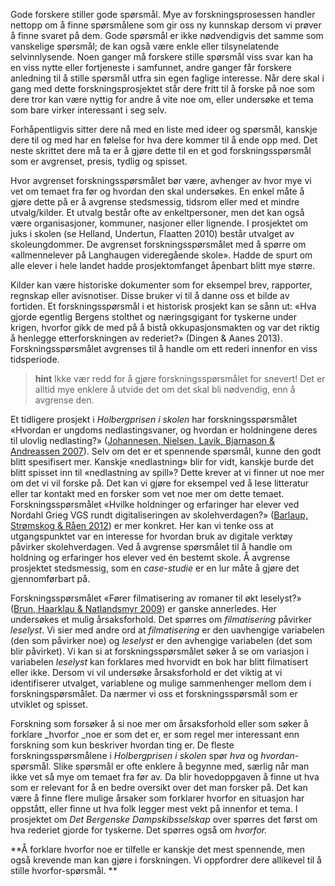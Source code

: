 Gode forskere stiller gode spørsmål. Mye av forskningsprosessen handler nettopp om å finne spørsmålene som gir oss ny kunnskap dersom vi prøver å finne svaret på dem. Gode spørsmål er ikke nødvendigvis det samme som vanskelige spørsmål; de kan også være enkle eller tilsynelatende selvinnlysende. Noen ganger må forskere stille spørsmål viss svar kan ha en viss nytte eller fortjeneste i samfunnet, andre ganger får forskere anledning til å stille spørsmål utfra sin egen faglige interesse. Når dere skal i gang med dette forskningsprosjektet står dere fritt til å forske på noe som dere tror kan være nyttig for andre å vite noe om, eller undersøke et tema som bare virker interessant i seg selv.

Forhåpentligvis sitter dere nå med en liste med ideer og spørsmål, kanskje dere til og med har en følelse for hva dere kommer til å ende opp med. Det neste skrittet dere må ta er å gjøre dette til en et god forskningsspørsmål som er avgrenset, presis, tydlig og spisset.

Hvor avgrenset forskningsspørsmålet bør være, avhenger av hvor mye vi vet om temaet fra før og hvordan den skal undersøkes. En enkel måte å gjøre dette på er å avgrense stedsmessig, tidsrom eller med et mindre utvalg/kilder. Et utvalg består ofte av enkeltpersoner, men det kan også være organisasjoner, kommuner, nasjoner eller lignende. I prosjektet om juks i skolen (se Helland, Undertun, Flaatten 2010) består utvalget av skoleungdommer. De avgrenset forskningsspørsmålet med å spørre om «allmennelever på Langhaugen videregående skole». Hadde de spurt om alle elever i hele landet hadde prosjektomfanget åpenbart blitt mye større.

Kilder kan være historiske dokumenter som for eksempel brev, rapporter, regnskap eller avisnotiser. Disse bruker vi til å danne oss et bilde av fortiden. Et forskningsspørsmål i et historisk prosjekt kan se sånn ut: «Hva gjorde egentlig Bergens stolthet og næringsgigant for tyskerne under krigen, hvorfor gikk de med på å bistå okkupasjonsmakten og var det riktig å henlegge etterforskningen av rederiet?» (Dingen & Aanes 2013). Forskningsspørsmålet avgrenses til å handle om ett rederi innenfor en viss tidsperiode.

>  **hint**    Ikke vær redd for å gjøre forskningsspørsmålet for snevert! Det er alltid mye enklere å utvide det om det skal bli nødvendig, enn å avgrense den.

Et tidligere prosjekt i _Holbergprisen i skolen_ har forskningsspørsmålet «Hvordan er ungdoms nedlastingsvaner, og hvordan er holdningene deres til ulovlig nedlasting?» ([Johannesen, Nielsen, Lavik, Bjarnason & Andreassen 2007][1]). Selv om det er et spennende spørsmål, kunne den godt blitt spesifisert mer. Kanskje «nedlastning» blir for vidt, kanskje burde det blitt spisset inn til «nedlastning av spill»? Dette krever at vi finner ut noe mer om det vi vil forske på. Det kan vi gjøre for eksempel ved å lese litteratur eller tar kontakt med en forsker som vet noe mer om dette temaet. Forskningsspørsmålet «Hvilke holdninger og erfaringer har elever ved Nordahl Grieg VGS rundt digitaliseringen av skolehverdagen?» ([Barlaup, Strømskog & Råen 2012][2]) er mer konkret. Her kan vi tenke oss at utgangspunktet var en interesse for hvordan bruk av digitale verktøy påvirker skolehverdagen. Ved å avgrense spørsmålet til å handle om holdning og erfaringer hos elever ved én bestemt skole. Å avgrense prosjektet stedsmessig, som en _case-studie_ er en lur måte å gjøre det gjennomførbart på.

   [1]: http://www.holbergprisen.no/images/materiell/2007_skole_Forskningsrapport_Piratpartyet.pdf (Ungdoms nedlastingsvaner og holdninger til ulovlig nedlasting )
   [2]: http://www.holbergprisen.no/sites/default/files/2012_skole_langhaugen.pdf (DIGITALISERINGEN AV SKOLEN)

Forskningsspørsmålet «Fører filmatisering av romaner til økt leselyst?» ([Brun, Haarklau & Natlandsmyr 2009][3]) er ganske annerledes. Her undersøkes et mulig årsaksforhold. Det spørres om _filmatisering_ påvirker _leselyst_. Vi sier med andre ord at _filmatisering_ er den uavhengige variabelen (den som påvirker noe) og _leselyst_ er den avhengige variabelen (det som blir påvirket). Vi kan si at forskningsspørsmålet søker å se om variasjon i variabelen _leselyst_ kan forklares med hvorvidt en bok har blitt filmatisert eller ikke. Dersom vi vil undersøke årsaksforhold er det viktig at vi identifiserer utvalget, variablene og mulige sammenhenger mellom dem i forskningspørsmålet. Da nærmer vi oss et forskningsspørsmål som er utviklet og spisset.

   [3]: http://www.holbergprisen.no/sites/default/files/2009_skole_fana_filmatisering_romaner.pdf (Filmatisering av romaner)

Forskning som forsøker å si noe mer om årsaksforhold eller som søker å forklare _hvorfor _noe er som det er, er som regel mer interessant enn forskning som kun beskriver hvordan ting er. De fleste forskningsspørsmålene i _Holbergprisen i skolen_ spør _hva_ og _hvordan_-spørsmål. Slike spørsmål er ofte enklere å begynne med, særlig når man ikke vet så mye om temaet fra før av. Da blir hovedoppgaven å finne ut hva som er relevant for å en bedre oversikt over det man forsker på. Det kan være å finne flere mulige årsaker som forklarer hvorfor en situasjon har oppstått, eller finne ut hva folk legger mest vekt på innenfor et tema. I prosjektet om _Det Bergenske Dampskibsselskap_ over spørres det først om hva rederiet gjorde for tyskerne. Det spørres også om _hvorfor._

**Å forklare hvorfor noe er tilfelle er kanskje det mest spennende, men også krevende man kan gjøre i forskningen. Vi oppfordrer dere allikevel til å stille hvorfor-spørsmål. **
